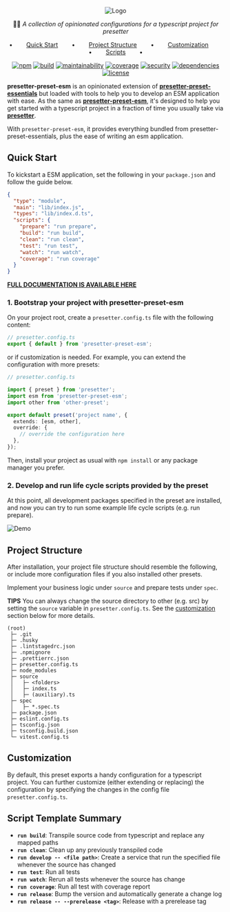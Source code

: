 <div align="center">

![Logo](https://github.com/alvis/presetter/raw/master/assets/logo.svg)

🏄🏻 _A collection of opinionated configurations for a typescript project for presetter_

•   [Quick Start](#quick-start)   •   [Project Structure](#project-structure)   •   [Customization](#customization)   •   [Scripts](#script-template-summary)   •

[![npm](https://img.shields.io/npm/v/presetter-preset-esm?style=flat-square)](https://github.com/alvis/presetter/releases)
[![build](https://img.shields.io/github/actions/workflow/status/alvis/presetter/test.yaml?branch=master&style=flat-square)](https://github.com/alvis/presetter/actions)
[![maintainability](https://img.shields.io/codeclimate/maintainability/alvis/presetter?style=flat-square)](https://codeclimate.com/github/alvis/presetter/maintainability)
[![coverage](https://img.shields.io/codeclimate/coverage/alvis/presetter?style=flat-square)](https://codeclimate.com/github/alvis/presetter/test_coverage)
[![security](https://img.shields.io/snyk/vulnerabilities/github/alvis/presetter/packages/preset-esm/package.json.svg?style=flat-square)](https://snyk.io/test/github/alvis/presetter?targetFile=packages/preset-esm/package.json&style=flat-square)
[![dependencies](https://img.shields.io/librariesio/release/npm/presetter-preset-esm?style=flat-square)](https://libraries.io/npm/presetter-preset-esm)
[![license](https://img.shields.io/github/license/alvis/presetter.svg?style=flat-square)](https://github.com/alvis/presetter/blob/master/LICENSE)

</div>

**presetter-preset-esm** is an opinionated extension of [**presetter-preset-essentials**](https://github.com/alvis/presetter/tree/master/packages/preset-essentials) but loaded with tools to help you to develop an ESM application with ease. As the same as [**presetter-preset-esm**](https://github.com/alvis/presetter/tree/master/packages/preset-esm), it's designed to help you get started with a typescript project in a fraction of time you usually take via [**presetter**](https://github.com/alvis/presetter).

With `presetter-preset-esm`, it provides everything bundled from presetter-preset-essentials, plus the ease of writing an esm application.

## Quick Start

To kickstart a ESM application, set the following in your `package.json` and follow the guide below.

```json
{
  "type": "module",
  "main": "lib/index.js",
  "types": "lib/index.d.ts",
  "scripts": {
    "prepare": "run prepare",
    "build": "run build",
    "clean": "run clean",
    "test": "run test",
    "watch": "run watch",
    "coverage": "run coverage"
  }
}
```

[**FULL DOCUMENTATION IS AVAILABLE HERE**](https://github.com/alvis/presetter/blob/master/README.md)

### 1. Bootstrap your project with presetter-preset-esm

On your project root, create a `presetter.config.ts` file with the following content:

```typescript
// presetter.config.ts
export { default } from 'presetter-preset-esm';
```

or if customization is needed. For example, you can extend the configuration with more presets:

```typescript
// presetter.config.ts

import { preset } from 'presetter';
import esm from 'presetter-preset-esm';
import other from 'other-preset';

export default preset('project name', {
  extends: [esm, other],
  override: {
    // override the configuration here
  },
});
```

Then, install your project as usual with `npm install` or any package manager you prefer.

### 2. Develop and run life cycle scripts provided by the preset

At this point, all development packages specified in the preset are installed,
and now you can try to run some example life cycle scripts (e.g. run prepare).

![Demo](https://raw.githubusercontent.com/alvis/presetter/master/assets/demo.gif)

## Project Structure

After installation, your project file structure should resemble the following, or include more configuration files if you also installed other presets.

Implement your business logic under `source` and prepare tests under `spec`.

**TIPS** You can always change the source directory to other (e.g. src) by setting the `source` variable in `presetter.config.ts`. See the [customization](https://github.com/alvis/presetter/blob/master/packages/preset-essentials#customization) section below for more details.

```plain
(root)
 ├─ .git
 ├─ .husky
 ├─ .lintstagedrc.json
 ├─ .npmignore
 ├─ .prettierrc.json
 ├─ presetter.config.ts
 ├─ node_modules
 ├─ source
 │   ├─ <folders>
 │   ├─ index.ts
 │   ├─ (auxiliary).ts
 ├─ spec
 │   ├─ *.spec.ts
 ├─ package.json
 ├─ eslint.config.ts
 ├─ tsconfig.json
 ├─ tsconfig.build.json
 └─ vitest.config.ts
```

## Customization

By default, this preset exports a handy configuration for a typescript project.
You can further customize (either extending or replacing) the configuration by specifying the changes in the config file `presetter.config.ts`.

## Script Template Summary

- **`run build`**: Transpile source code from typescript and replace any mapped paths
- **`run clean`**: Clean up any previously transpiled code
- **`run develop -- <file path>`**: Create a service that run the specified file whenever the source has changed
- **`run test`**: Run all tests
- **`run watch`**: Rerun all tests whenever the source has change
- **`run coverage`**: Run all test with coverage report
- **`run release`**: Bump the version and automatically generate a change log
- **`run release -- --prerelease <tag>`**: Release with a prerelease tag
